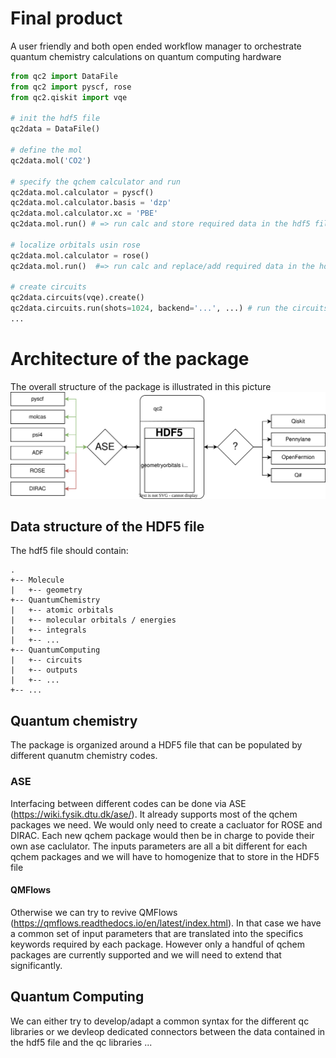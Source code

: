 # Final product
A user friendly and both open ended workflow manager to orchestrate quantum chemistry calculations on quantum computing hardware

```python
from qc2 import DataFile
from qc2 import pyscf, rose
from qc2.qiskit import vqe

# init the hdf5 file
qc2data = DataFile()

# define the mol
qc2data.mol('CO2')

# specify the qchem calculator and run
qc2data.mol.calculator = pyscf()
qc2data.mol.calculator.basis = 'dzp'
qc2data.mol.calculator.xc = 'PBE'
qc2data.mol.run() # => run calc and store required data in the hdf5 file

# localize orbitals usin rose
qc2data.mol.calculator = rose()
qc2data.mol.run()  #=> run calc and replace/add required data in the hdf5 file

# create circuits
qc2data.circuits(vqe).create()
qc2data.circuits.run(shots=1024, backend='...', ...) # run the circuits and store results ...
...
```





# Architecture of the package 

The overall structure of the package is illustrated in this picture
![architecture](qc2nl.drawio.svg)


## Data structure of the HDF5 file

The hdf5 file should contain:
```
.
+-- Molecule
|   +-- geometry
+-- QuantumChemistry
|   +-- atomic orbitals
|   +-- molecular orbitals / energies
|   +-- integrals 
|   +-- ...
+-- QuantumComputing
|   +-- circuits
|   +-- outputs
|   +-- ...
+-- ...
```

## Quantum chemistry 
The package is organized around a HDF5 file that can be populated by different quanutm chemistry codes. 

### ASE
Interfacing between different codes can be done via ASE (https://wiki.fysik.dtu.dk/ase/). It already supports most of the qchem packages we need. We would only need to create a cacluator for ROSE and DIRAC. 
Each new qchem package would then be in charge to povide their own ase caclulator. The inputs parameters are all a bit different for  each qchem packages and we will have to homogenize that to store in the HDF5 file


#### QMFlows
Otherwise we can try to revive QMFlows (https://qmflows.readthedocs.io/en/latest/index.html). In that case we have a common set of input parameters that are translated into the specifics keywords required by each package. 
However only a handful of qchem packages are currently supported and we will need to extend that significantly.

## Quantum Computing

We can either try to develop/adapt a common syntax for the different qc libraries or we devleop dedicated connectors between the data contained in the hdf5 file and the qc libraries ... 



